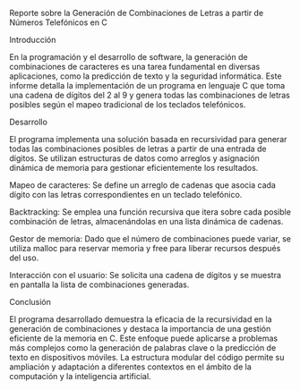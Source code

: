Reporte sobre la Generación de Combinaciones de Letras a partir de Números Telefónicos en C

Introducción

En la programación y el desarrollo de software, la generación de combinaciones de caracteres es una tarea fundamental en diversas aplicaciones, como la predicción de texto y la seguridad informática. Este informe detalla la implementación de un programa en lenguaje C que toma una cadena de dígitos del 2 al 9 y genera todas las combinaciones de letras posibles según el mapeo tradicional de los teclados telefónicos.

Desarrollo

El programa implementa una solución basada en recursividad para generar todas las combinaciones posibles de letras a partir de una entrada de dígitos. Se utilizan estructuras de datos como arreglos y asignación dinámica de memoria para gestionar eficientemente los resultados.

Mapeo de caracteres: Se define un arreglo de cadenas que asocia cada dígito con las letras correspondientes en un teclado telefónico.

Backtracking: Se emplea una función recursiva que itera sobre cada posible combinación de letras, almacenándolas en una lista dinámica de cadenas.

Gestor de memoria: Dado que el número de combinaciones puede variar, se utiliza malloc para reservar memoria y free para liberar recursos después del uso.

Interacción con el usuario: Se solicita una cadena de dígitos y se muestra en pantalla la lista de combinaciones generadas.

Conclusión

El programa desarrollado demuestra la eficacia de la recursividad en la generación de combinaciones y destaca la importancia de una gestión eficiente de la memoria en C. Este enfoque puede aplicarse a problemas más complejos como la generación de palabras clave o la predicción de texto en dispositivos móviles. La estructura modular del código permite su ampliación y adaptación a diferentes contextos en el ámbito de la computación y la inteligencia artificial.

